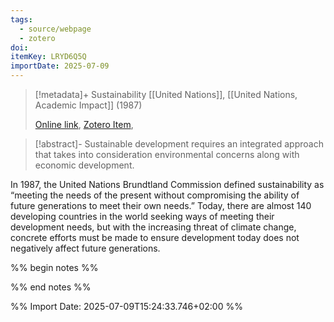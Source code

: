 ```yaml
---
tags:
  - source/webpage
  - zotero
doi: 
itemKey: LRYD6Q5Q
importDate: 2025-07-09
---
```

>[!metadata]+
> Sustainability
> [[United Nations]], 
> [[United Nations, Academic Impact]] (1987)
> 
> [Online link](https://www.un.org/en/academic-impact/sustainability), [Zotero Item](zotero://select/library/items/LRYD6Q5Q),

>[!abstract]-
>Sustainable development requires an integrated approach that takes into consideration environmental concerns along with economic development.  

In 1987, the United Nations Brundtland Commission defined sustainability as “meeting the needs of the present without compromising the ability of future generations to meet their own needs.” Today, there are almost 140 developing countries in the world seeking ways of meeting their development needs, but with the increasing threat of climate change, concrete efforts must be made to ensure development today does not negatively affect future generations.

%% begin notes %%

%% end notes %%

%% Import Date: 2025-07-09T15:24:33.746+02:00 %%
